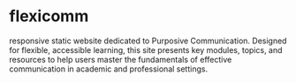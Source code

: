 # flexicomm
responsive static website dedicated to Purposive Communication. Designed for flexible, accessible learning, this site presents key modules, topics, and resources to help users master the fundamentals of effective communication in academic and professional settings.
